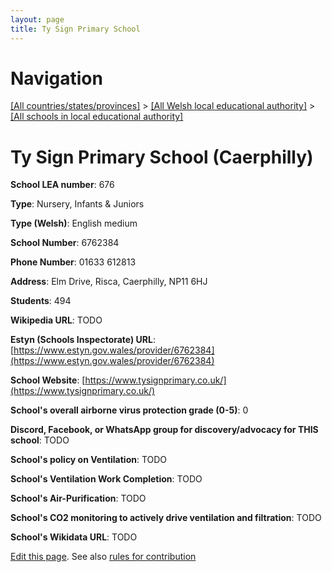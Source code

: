 ```yaml
---
layout: page
title: Ty Sign Primary School
---
```

# Navigation

[[All countries/states/provinces]](../../..) > [[All Welsh local educational authority]](../..) > [[All schools in local educational authority]](..)

# Ty Sign Primary School (Caerphilly)

**School LEA number**: 676

**Type**: Nursery, Infants & Juniors

**Type (Welsh)**: English medium

**School Number**: 6762384

**Phone Number**: 01633 612813

**Address**: Elm Drive, Risca, Caerphilly, NP11 6HJ

**Students**: 494

**Wikipedia URL**: TODO

**Estyn (Schools Inspectorate) URL**: [https://www.estyn.gov.wales/provider/6762384](https://www.estyn.gov.wales/provider/6762384)

**School Website**: [https://www.tysignprimary.co.uk/](https://www.tysignprimary.co.uk/)

**School's overall airborne virus protection grade (0-5)**: 0

**Discord, Facebook, or WhatsApp group for discovery/advocacy for THIS school**: TODO

**School's policy on Ventilation**: TODO

**School's Ventilation Work Completion**: TODO

**School's Air-Purification**: TODO

**School's CO2 monitoring to actively drive ventilation and filtration**: TODO

**School's Wikidata URL**: TODO




[Edit this page](https://github.com/ventilate-schools/Wales/edit/prif/./Caerphilly/Ty_Sign_Primary_School.md). See also [rules for contribution](../../../contribution-rules/)